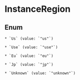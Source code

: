 
# InstanceRegion

## Enum


    * `Us` (value: `"us"`)

    * `Use` (value: `"use"`)

    * `Eu` (value: `"eu"`)

    * `Jp` (value: `"jp"`)

    * `Unknown` (value: `"unknown"`)



